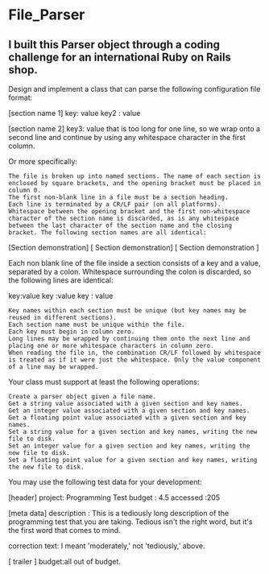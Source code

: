 File_Parser
===========

I built this Parser object through a coding challenge for an international Ruby on Rails shop.
-----------------------------------------------------------------------------------------------

Design and implement a class that can parse the following configuration file format:

  [section name 1]
  key: value
  key2 : value

  [section name 2]
  key3: value that is too long for one line, so we wrap onto a second line
    and continue by using any whitespace character in the first column.

Or more specifically:

    The file is broken up into named sections. The name of each section is enclosed by square brackets, and the opening bracket must be placed in column 0.
    The first non-blank line in a file must be a section heading.
    Each line is terminated by a CR/LF pair (on all platforms).
    Whitespace between the opening bracket and the first non-whitespace character of the section name is discarded, as is any whitespace between the last character of the section name and the closing bracket. The following section names are all identical:

  [Section demonstration]
  [   Section demonstration]
  [ Section demonstration     ]

Each non blank line of the file inside a section consists of a key and a value, separated by a colon. Whitespace surrounding the colon is discarded, so the following lines are identical:

  key:value
  key :value
  key :  value

    Key names within each section must be unique (but key names may be reused in different sections).
    Each section name must be unique within the file.
    Each key must begin in column zero.
    Long lines may be wrapped by continuing them onto the next line and placing one or more whitespace characters in column zero.
    When reading the file in, the combination CR/LF followed by whitespace is treated as if it were just the whitespace. Only the value component of a line may be wrapped.

Your class must support at least the following operations:

    Create a parser object given a file name.
    Get a string value associated with a given section and key names.
    Get an integer value associated with a given section and key names.
    Get a floating point value associated with a given section and key names.
    Set a string value for a given section and key names, writing the new file to disk.
    Set an integer value for a given section and key names, writing the new file to disk.
    Set a floating point value for a given section and key names, writing the new file to disk.

You may use the following test data for your development:

  [header]
  project: Programming Test
  budget : 4.5
  accessed :205

  [meta data]
  description : This is a tediously long description of the
    programming test that you are taking. Tedious isn't the right word, but
    it's the first word that comes to mind.

  correction text: I meant 'moderately,' not 'tediously,' above.

  [ trailer ]
  budget:all out of budget.
